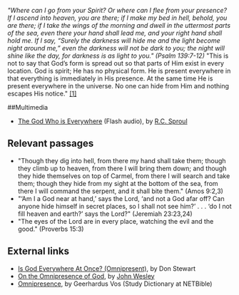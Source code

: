 *"Where can I go from your Spirit? Or where can I flee from your presence? If I ascend into heaven, you are there; if I make my bed in hell, behold, you are there; if I take the wings of the morning and dwell in the uttermost parts of the sea, even there your hand shall lead me, and your right hand shall hold me. If I say, “Surely the darkness will hide me and the light become night around me,” even the darkness will not be dark to you; the night will shine like the day, for darkness is as light to you." (Psalm 139:7-12)*
"This is not to say that God’s form is spread out so that parts of
Him exist in every location. God is spirit; He has no physical
form. He is present everywhere in that everything is immediately in
His presence. At the same time He is present everywhere in the
universe. No one can hide from Him and nothing escapes His notice."
[[1]](http://www.blueletterbible.org/faq/nbi/364.html)

##Multimedia

-   [The God Who is Everywhere](http://www.ligonier.org/media_player.php?tabID=2&id=2392)
    (Flash audio), by [R.C. Sproul](R.C._Sproul "R.C. Sproul")

## Relevant passages

-   "Though they dig into hell, from there my hand shall take them;
    though they climb up to heaven, from there I will bring them down;
    and though they hide themselves on top of Carmel, from there I will
    search and take them; though they hide from my sight at the bottom
    of the sea, from there I will command the serpent, and it shall
    bite them." (Amos 9:2,3)
-   "‘Am I a God near at hand,’ says the Lord, ‘and not a God afar
    off? Can anyone hide himself in secret places, so I shall not see
    him?’ . . . ‘do I not fill heaven and earth?’ says the Lord?"
    (Jeremiah 23:23,24)
-   "The eyes of the Lord are in every place, watching the evil and
    the good." (Proverbs 15:3)

## External links

-   [Is God Everywhere At Once? (Omnipresent)](http://www.blueletterbible.org/faq/nbi/364.html),
    by Don Stewart
-   [On the Omnipresence of God](http://gbgm-umc.org/umhistory/wesley/sermons/serm-111.stm),
    by [John Wesley](John_Wesley "John Wesley")
-   [Omnipresence](http://net.bible.org/dictionary.php?word=Omnipresence),
    by Geerhardus Vos (Study Dictionary at NETBible)



